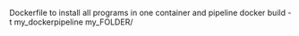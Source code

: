 Dockerfile to install all programs in one container and pipeline 
docker build -t my_dockerpipeline my_FOLDER/
